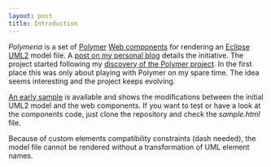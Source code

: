 ```yaml
--- 
layout: post 
title: Introduction
--- 
```

<p>
<em>Polymeria</em> is a set of <a target="_blank" href="https://www.polymer-project.org/">Polymer</a> <a target="_blank" href="http://www.w3.org/TR/custom-elements/">Web components</a> for rendering an <a target="_blank" href="http://www.eclipse.org/modeling/mdt/?project=uml2">Eclipse UML2</a> model file. A <a href="http://bdulac.github.io/note/web-components-adapation-xml-document">post on my personal blog</a> details the initiative. The project started following my <a target="_blank" href="http://bdulac.github.io/note/web-components-polymer">discovery of the Polymer project</a>. In the first place this was only about playing with Polymer on my spare time. The idea seems interesting and the project keeps evolving.
</p>
<p>
<a target="_blank" href="http://bdulac.github.io/sample/polymeria">An early sample</a> is available and shows the modifications between the initial UML2 model and the web components. If you want to test or have a look at the components code, just clone the repository and check the <em>sample.html</em> file.
</p>
<p>
Because of custom elements compatibility constraints (dash needed), the model file cannot be rendered without a transformation of UML element names.
</p>